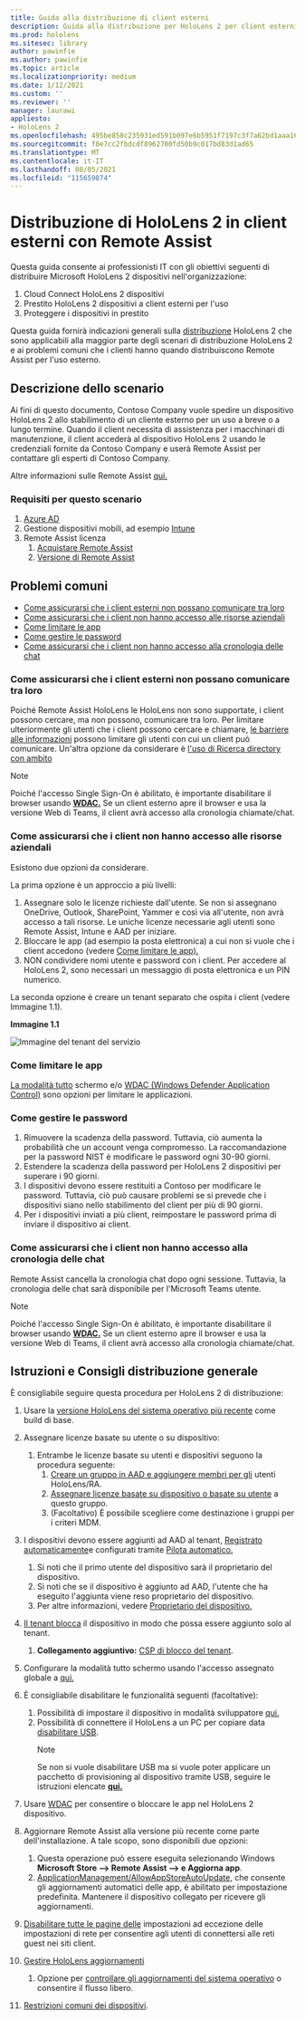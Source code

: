 ```yaml
---
title: Guida alla distribuzione di client esterni
description: Guida alla distribuzione per HoloLens 2 per client esterni (ad esempio con Assistenza remota)
ms.prod: hololens
ms.sitesec: library
author: pawinfie
ms.author: pawinfie
ms.topic: article
ms.localizationpriority: medium
ms.date: 1/12/2021
ms.custom: ''
ms.reviewer: ''
manager: laurawi
appliesto:
- HoloLens 2
ms.openlocfilehash: 495be858c235931ed591b097e6b5951f7197c3f7a62bd1aaa16bea65a4e3885f
ms.sourcegitcommit: f8e7cc2fbdcdf8962700fd50b9c017bd83d1ad65
ms.translationtype: MT
ms.contentlocale: it-IT
ms.lasthandoff: 08/05/2021
ms.locfileid: "115659874"
---
```

# <a name="deploying-hololens-2-to-external-clients-with-remote-assist"></a>Distribuzione di HoloLens 2 in client esterni con Remote Assist

Questa guida consente ai professionisti IT con gli obiettivi seguenti di distribuire Microsoft HoloLens 2 dispositivi nell'organizzazione:

1. Cloud Connect HoloLens 2 dispositivi
1. Prestito HoloLens 2 dispositivi a client esterni per l'uso
1. Proteggere i dispositivi in prestito

Questa guida fornirà indicazioni generali sulla [distribuzione](#general-deployment-recommendations-and-instructions) HoloLens 2 che sono applicabili alla [](#common-concerns) maggior parte degli scenari di distribuzione HoloLens 2 e ai problemi comuni che i clienti hanno quando distribuiscono Remote Assist per l'uso esterno.

## <a name="scenario-description"></a>Descrizione dello scenario

Ai fini di questo documento, Contoso Company vuole spedire un dispositivo HoloLens 2 allo stabilimento di un cliente esterno per un uso a breve o a lungo termine. Quando il client necessita di assistenza per i macchinari di manutenzione, il client accederà al dispositivo HoloLens 2 usando le credenziali fornite da Contoso Company e userà Remote Assist per contattare gli esperti di Contoso Company.

Altre informazioni sulle Remote Assist [qui.](/hololens/hololens2-cloud-connected-overview#learn-about-remote-assist)

### <a name="requirements-for-this-scenario"></a>Requisiti per questo scenario

1. [Azure AD](/azure/active-directory/fundamentals/active-directory-whatis)
1. Gestione dispositivi mobili, ad esempio [Intune](/mem/intune/fundamentals/free-trial-sign-up)
1. Remote Assist licenza
    1. [Acquistare Remote Assist](/dynamics365/mixed-reality/remote-assist/buy-remote-assist)
    1. [Versione di Remote Assist](/dynamics365/mixed-reality/remote-assist/try-remote-assist)

## <a name="common-concerns"></a>Problemi comuni

- [Come assicurarsi che i client esterni non possano comunicare tra loro](#how-to-ensure-that-external-clients-do-not-have-the-ability-to-communicate-with-one-another)
- [Come assicurarsi che i client non hanno accesso alle risorse aziendali](#how-to-ensure-that-clients-do-not-have-access-to-company-resources)
- [Come limitare le app](#how-to-restrict-apps)
- [Come gestire le password](#how-to-manage-passwords)
- [Come assicurarsi che i client non hanno accesso alla cronologia delle chat](#how-to-ensure-that-clients-do-not-have-access-to-chat-history)

### <a name="how-to-ensure-that-external-clients-do-not-have-the-ability-to-communicate-with-one-another"></a>Come assicurarsi che i client esterni non possano comunicare tra loro

Poiché Remote Assist HoloLens le HoloLens non sono supportate, i client possono cercare, ma non possono, comunicare tra loro. Per limitare ulteriormente gli utenti che i client possono cercare e chiamare,  [le barriere alle informazioni](/microsoft-365/compliance/information-barriers) possono limitare gli utenti con cui un client può comunicare. Un'altra opzione da considerare è [l'uso di Ricerca directory con ambito](/MicrosoftTeams/teams-scoped-directory-search)

 > [!NOTE]
> Poiché l'accesso Single Sign-On è abilitato, è importante disabilitare il browser usando [**WDAC.**](/hololens/windows-defender-application-control-wdac) Se un client esterno apre il browser e usa la versione Web di Teams, il client avrà accesso alla cronologia chiamate/chat.

### <a name="how-to-ensure-that-clients-do-not-have-access-to-company-resources"></a>Come assicurarsi che i client non hanno accesso alle risorse aziendali

Esistono due opzioni da considerare.

La prima opzione è un approccio a più livelli:

1. Assegnare solo le licenze richieste dall'utente. Se non si assegnano OneDrive, Outlook, SharePoint, Yammer e così via all'utente, non avrà accesso a tali risorse. Le uniche licenze necessarie agli utenti sono Remote Assist, Intune e AAD per iniziare.
1. Bloccare le app (ad esempio la posta elettronica) a cui non si vuole che i client accedono (vedere [Come limitare le app).](#how-to-restrict-apps)
1. NON condividere nomi utente e password con i client. Per accedere al HoloLens 2, sono necessari un messaggio di posta elettronica e un PIN numerico.

La seconda opzione è creare un tenant separato che ospita i client (vedere Immagine 1.1).

**Immagine 1.1**

![Immagine del tenant del servizio](./images/hololens-service-tenant-image.png)

### <a name="how-to-restrict-apps"></a>Come limitare le app

[La modalità tutto](/hololens/hololens-kiosk) schermo e/o [WDAC (Windows Defender Application Control)](/hololens/windows-defender-application-control-wdac) sono opzioni per limitare le applicazioni.

### <a name="how-to-manage-passwords"></a>Come gestire le password

1. Rimuovere la scadenza della password. Tuttavia, ciò aumenta la probabilità che un account venga compromesso. La raccomandazione per la password NIST è modificare le password ogni 30-90 giorni.
1. Estendere la scadenza della password per HoloLens 2 dispositivi per superare i 90 giorni.
1. I dispositivi devono essere restituiti a Contoso per modificare le password. Tuttavia, ciò può causare problemi se si prevede che i dispositivi siano nello stabilimento del client per più di 90 giorni.  
1. Per i dispositivi inviati a più client, reimpostare le password prima di inviare il dispositivo ai client.

### <a name="how-to-ensure-that-clients-do-not-have-access-to-chat-history"></a>Come assicurarsi che i client non hanno accesso alla cronologia delle chat

Remote Assist cancella la cronologia chat dopo ogni sessione. Tuttavia, la cronologia delle chat sarà disponibile per l'Microsoft Teams utente.

> [!NOTE]
> Poiché l'accesso Single Sign-On è abilitato, è importante disabilitare il browser usando [**WDAC.**](/hololens/windows-defender-application-control-wdac) Se un client esterno apre il browser e usa la versione Web di Teams, il client avrà accesso alla cronologia chiamate/chat.

## <a name="general-deployment-recommendations-and-instructions"></a>Istruzioni e Consigli distribuzione generale

È consigliabile seguire questa procedura per HoloLens 2 di distribuzione:

1. Usare la [versione HoloLens del sistema operativo più recente](https://aka.ms/hololens2download) come build di base.
1. Assegnare licenze basate su utente o su dispositivo:
    1. Entrambe le licenze basate su utenti e dispositivi seguono la procedura seguente:
        1. [Creare un gruppo in AAD e aggiungere membri per gli](/azure/active-directory/fundamentals/active-directory-groups-create-azure-portal#create-a-basic-group-and-add-members) utenti HoloLens/RA.
        1. [Assegnare licenze basate su dispositivo o basate su utente](/azure/active-directory/enterprise-users/licensing-groups-assign#:~:text=In%20this%20article%201%20Assign%20the%20required%20licenses,3%20Check%20for%20license%20problems%20and%20resolve%20them) a questo gruppo.
        1. (Facoltativo) È possibile scegliere come destinazione i gruppi per i criteri MDM.

1. I dispositivi devono essere aggiunti ad AAD al tenant, [Registrato automaticamente](/hololens/hololens-enroll-mdm#auto-enrollment-in-mdm)e configurati tramite [Pilota automatico.](/hololens/hololens2-autopilot)
    1. Si noti che il primo utente del dispositivo sarà il proprietario del dispositivo.
    1. Si noti che se il dispositivo è aggiunto ad AAD, l'utente che ha eseguito l'aggiunta viene reso proprietario del dispositivo.
    1. Per altre informazioni, vedere [Proprietario del dispositivo.](/hololens/security-adminless-os#device-owner)
1. [Il tenant blocca](/hololens/hololens-release-notes#tenantlockdown-csp-and-autopilot) il dispositivo in modo che possa essere aggiunto solo al tenant.
    1. **Collegamento aggiuntivo:** [CSP di blocco del tenant](/windows/client-management/mdm/tenantlockdown-csp).
1. Configurare la modalità tutto schermo usando l'accesso assegnato globale a [qui.](/hololens/hololens-global-assigned-access-kiosk)
1. È consigliabile disabilitare le funzionalità seguenti (facoltative):
    1. Possibilità di impostare il dispositivo in modalità sviluppatore [qui.](/windows/client-management/mdm/policy-csp-applicationmanagement#applicationmanagement-allowdeveloperunlock)
    1. Possibilità di connettere il HoloLens a un PC per copiare data [disabilitare USB](/windows/client-management/mdm/policy-csp-connectivity#connectivity-allowusbconnection).
       > [!NOTE]
        > Se non si vuole disabilitare USB ma si vuole poter applicare un pacchetto di provisioning al dispositivo tramite USB, seguire le istruzioni elencate [**qui.**](/windows/client-management/mdm/policy-csp-security#security-allowaddprovisioningpackage)

1. Usare [WDAC](/hololens/windows-defender-application-control-wdac) per consentire o bloccare le app nel HoloLens 2 dispositivo.
1. Aggiornare Remote Assist alla versione più recente come parte dell'installazione. A tale scopo, sono disponibili due opzioni:
    1. Questa operazione può essere eseguita selezionando Windows **Microsoft Store --> Remote Assist --> e Aggiorna app**.
    1. [ApplicationManagement/AllowAppStoreAutoUpdate,](/windows/client-management/mdm/policy-csp-applicationmanagement#applicationmanagement-allowappstoreautoupdate) che consente gli aggiornamenti automatici delle app, è abilitato per impostazione predefinita. Mantenere il dispositivo collegato per ricevere gli aggiornamenti.
1. [Disabilitare tutte le pagine delle](/hololens/settings-uri-list) impostazioni ad eccezione delle impostazioni di rete per consentire agli utenti di connettersi alle reti guest nei siti client.
1. [Gestire HoloLens aggiornamenti](/hololens/hololens-updates)
    1. Opzione per [controllare gli aggiornamenti del sistema operativo](/mem/intune/protect/windows-update-for-business-configure#create-and-assign-update-rings) o consentire il flusso libero.
1. [Restrizioni comuni dei dispositivi](/hololens/hololens-common-device-restrictions).
